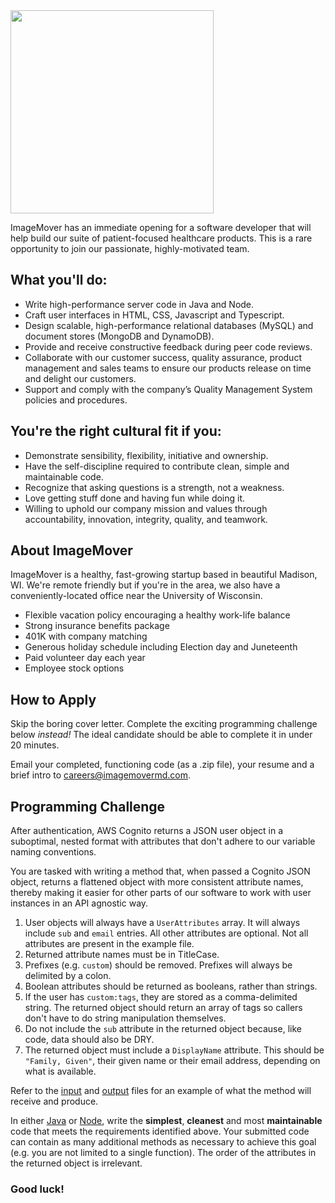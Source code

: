 <img src="https://immd-public-logos.s3.us-east-2.amazonaws.com/immd-on-light.png" width="325">

ImageMover has an immediate opening for a software developer that will help build our suite of patient-focused 
healthcare products. This is a rare opportunity to join our passionate, highly-motivated team.

## What you'll do:

 * Write high-performance server code in Java and Node.
 * Craft user interfaces in HTML, CSS, Javascript and Typescript.
 * Design scalable, high-performance relational databases (MySQL) and document stores (MongoDB and DynamoDB).
 * Provide and receive constructive feedback during peer code reviews.
 * Collaborate with our customer success, quality assurance, product management and sales teams to ensure our 
   products release on time and delight our customers.
 * Support and comply with the company’s Quality Management System policies and procedures.

## You're the right cultural fit if you:

 * Demonstrate sensibility, flexibility, initiative and ownership.
 * Have the self-discipline required to contribute clean, simple and maintainable code.
 * Recognize that asking questions is a strength, not a weakness.
 * Love getting stuff done and having fun while doing it.
 * Willing to uphold our company mission and values through accountability, innovation, integrity, quality, and teamwork.

## About ImageMover

ImageMover is a healthy, fast-growing startup based in beautiful Madison, WI. We're remote friendly but if 
you're in the area, we also have a conveniently-located office near the University of Wisconsin.

* Flexible vacation policy encouraging a healthy work-life balance
* Strong insurance benefits package
* 401K with company matching
* Generous holiday schedule including Election day and Juneteenth
* Paid volunteer day each year
* Employee stock options

## How to Apply

Skip the boring cover letter. Complete the exciting programming challenge below *instead!* The ideal candidate should be able to complete it in under 20 minutes.

Email your completed, functioning code (as a .zip file), your resume and a brief intro to [careers@imagemovermd.com](careers@imagemovermd.com).

## Programming Challenge

After authentication, AWS Cognito returns a JSON user object in a suboptimal, nested format with attributes that don't
adhere to our variable naming conventions.

You are tasked with writing a method that, when passed a Cognito JSON object, returns a flattened object with more
consistent attribute names, thereby making it easier for other parts of our software to work with user instances in an
API agnostic way.

1. User objects will always have a `UserAttributes` array. It will always include `sub` and `email` entries. All other
   attributes are optional. Not all attributes are present in the example file.
2. Returned attribute names must be in TitleCase.
3. Prefixes (e.g. `custom`) should be removed. Prefixes will always be delimited by a colon.
4. Boolean attributes should be returned as booleans, rather than strings.
5. If the user has `custom:tags`, they are stored as a comma-delimited string. The returned object should return an
   array of tags so callers don't have to do string manipulation themselves.
6. Do not include the `sub` attribute in the returned object because, like code, data should also be DRY.
7. The returned object must include a `DisplayName` attribute. This should be `"Family, Given"`, their given name or
   their email address, depending on what is available.

Refer to the [input](input.json?raw=true) and [output](output.json?raw=true) files for an example of what the method
will receive and produce.

In either [Java](UserUtils.java?raw=true) or [Node](UserUtils.js?raw=true), write the **simplest**, **cleanest** and
most **maintainable** code that meets the requirements identified above. Your submitted code can contain as many
additional methods as necessary to achieve this goal (e.g. you are not limited to a single function). The order of the
attributes in the returned object is irrelevant.

### Good luck!
